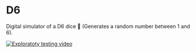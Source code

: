 # D6

Digital simulator of a D6 dice :game_die: (Generates a random number between 1 and 6).

[![Exploratoty testing video](https://user-images.githubusercontent.com/50996658/199642932-4c076dac-3494-4f5a-abac-fd0f16662a60.png)](https://vimeo.com/766734097 "Exploratoty testing video")

